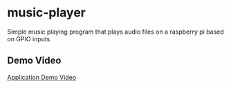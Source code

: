 # music-player

Simple music playing program that plays audio files on a raspberry pi based on GPIO inputs


## Demo Video

[Application Demo Video](https://www.youtube.com/watch?v=2et0Y6gQLqI "Application Demo Video")

